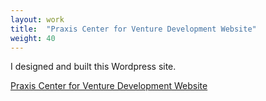 ```yaml
---
layout: work
title:  "Praxis Center for Venture Development Website"
weight: 40
---
```


I designed and built this Wordpress site. 

[Praxis Center for Venture Development Website](https://pcvd.cornell.edu)

